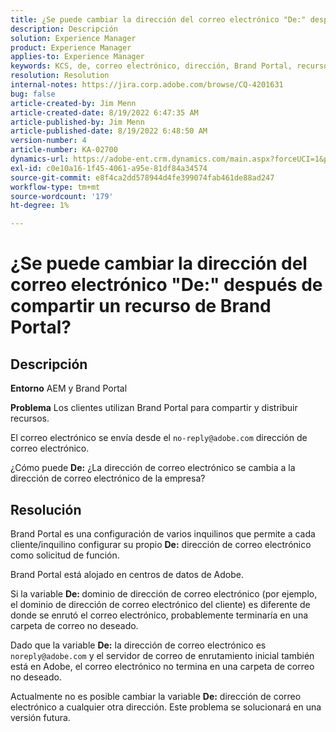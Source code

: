 ```yaml
---
title: ¿Se puede cambiar la dirección del correo electrónico "De:" después de compartir un recurso de Brand Portal?
description: Descripción
solution: Experience Manager
product: Experience Manager
applies-to: Experience Manager
keywords: KCS, de, correo electrónico, dirección, Brand Portal, recurso, enviado, compartir
resolution: Resolution
internal-notes: https://jira.corp.adobe.com/browse/CQ-4201631
bug: false
article-created-by: Jim Menn
article-created-date: 8/19/2022 6:47:35 AM
article-published-by: Jim Menn
article-published-date: 8/19/2022 6:48:50 AM
version-number: 4
article-number: KA-02700
dynamics-url: https://adobe-ent.crm.dynamics.com/main.aspx?forceUCI=1&pagetype=entityrecord&etn=knowledgearticle&id=53c07fcc-8a1f-ed11-b83e-0022480866ad
exl-id: c0e10a16-1f45-4061-a95e-81df84a34574
source-git-commit: e8f4ca2dd578944d4fe399074fab461de88ad247
workflow-type: tm+mt
source-wordcount: '179'
ht-degree: 1%

---
```


# ¿Se puede cambiar la dirección del correo electrónico &quot;De:&quot; después de compartir un recurso de Brand Portal?

## Descripción


<b>Entorno</b>
AEM y Brand Portal

<b>Problema</b>
Los clientes utilizan Brand Portal para compartir y distribuir recursos.

El correo electrónico se envía desde el `no-reply@adobe.com` dirección de correo electrónico.

¿Cómo puede <b>De:</b> ¿La dirección de correo electrónico se cambia a la dirección de correo electrónico de la empresa?


## Resolución


Brand Portal es una configuración de varios inquilinos que permite a cada cliente/inquilino configurar su propio <b>De:</b> dirección de correo electrónico como solicitud de función.

Brand Portal está alojado en centros de datos de Adobe.

Si la variable <b>De: </b>dominio de dirección de correo electrónico (por ejemplo, el dominio de dirección de correo electrónico del cliente) es diferente de donde se enrutó el correo electrónico, probablemente terminaría en una carpeta de correo no deseado.

Dado que la variable <b>De:</b> la dirección de correo electrónico es `noreply@adobe.com` y el servidor de correo de enrutamiento inicial también está en Adobe, el correo electrónico no termina en una carpeta de correo no deseado.

Actualmente no es posible cambiar la variable <b>De:</b> dirección de correo electrónico a cualquier otra dirección. Este problema se solucionará en una versión futura.
